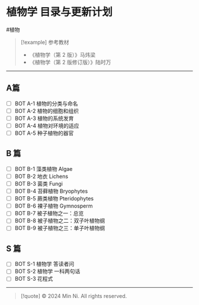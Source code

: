 # 植物学 目录与更新计划
#植物

> [!example] 参考教材
> - 《植物学（第 2 版）》马炜梁
> - 《植物学（第 2 版修订版）》陆时万


---
## A篇
- [ ] BOT A-1 植物的分类与命名
- [ ] BOT A-2 植物的细胞和组织
- [ ] BOT A-3 植物的系统发育
- [ ] BOT A-4 植物对环境的适应
- [ ] BOT A-5 种子植物的器官
## B 篇
- [ ] BOT B-1 藻类植物 Algae
- [ ] BOT B-2 地衣 Lichens
- [ ] BOT B-3 菌类 Fungi
- [ ] BOT B-4 苔藓植物 Bryophytes
- [ ] BOT B-5 蕨类植物 Pteridophytes
- [ ] BOT B-6 裸子植物 Gymnosperm
- [ ] BOT B-7 被子植物之一：总览
- [ ] BOT B-8 被子植物之二：双子叶植物纲
- [ ] BOT B-9 被子植物之三：单子叶植物纲
## S 篇
- [ ] BOT S-1 植物学 答读者问
- [ ] BOT S-2 植物学 一科两句话
- [ ] BOT S-3 花程式

---
> [!quote] © 2024 Min Ni. All rights reserved.


